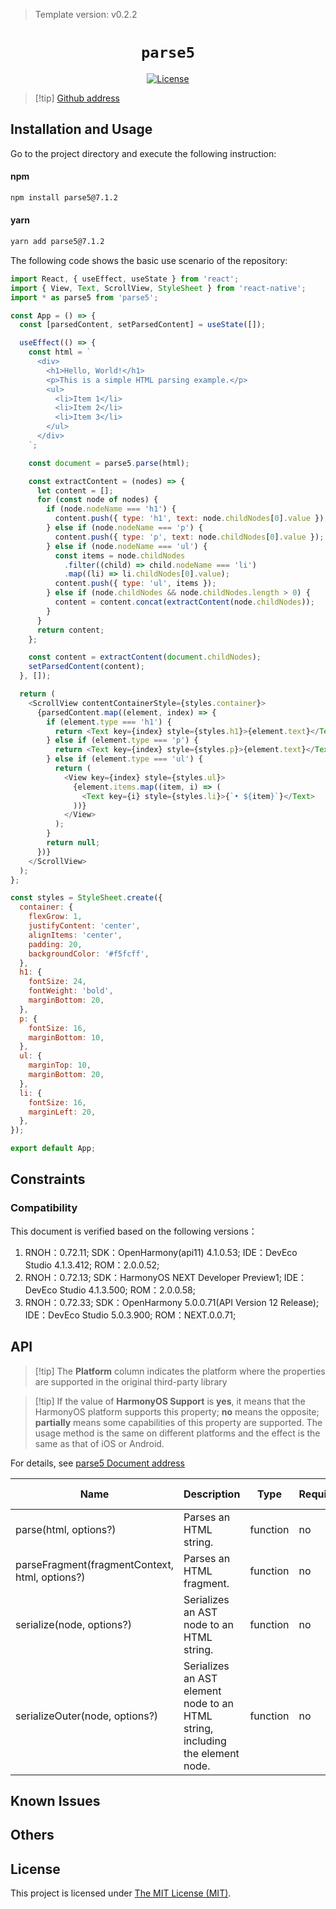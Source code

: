 <!-- {% raw %} -->
> Template version: v0.2.2

<p align="center">
  <h1 align="center"> <code>parse5</code> </h1>
</p>
<p align="center">
    <a href="https://github.com/TehShrike/deepmerge/blob/master/license.txt">
        <img src="https://img.shields.io/badge/license-MIT-green.svg" alt="License" />
    </a>
</p>

> [!tip] [Github address](https://github.com/inikulin/parse5)

## Installation and Usage

Go to the project directory and execute the following instruction:

<!-- tabs:start -->

#### **npm**

```bash
npm install parse5@7.1.2
```

#### **yarn**

```bash
yarn add parse5@7.1.2
```

<!-- tabs:end -->

The following code shows the basic use scenario of the repository:

```js
import React, { useEffect, useState } from 'react';
import { View, Text, ScrollView, StyleSheet } from 'react-native';
import * as parse5 from 'parse5';

const App = () => {
  const [parsedContent, setParsedContent] = useState([]);

  useEffect(() => {
    const html = `
      <div>
        <h1>Hello, World!</h1>
        <p>This is a simple HTML parsing example.</p>
        <ul>
          <li>Item 1</li>
          <li>Item 2</li>
          <li>Item 3</li>
        </ul>
      </div>
    `;

    const document = parse5.parse(html);

    const extractContent = (nodes) => {
      let content = [];
      for (const node of nodes) {
        if (node.nodeName === 'h1') {
          content.push({ type: 'h1', text: node.childNodes[0].value });
        } else if (node.nodeName === 'p') {
          content.push({ type: 'p', text: node.childNodes[0].value });
        } else if (node.nodeName === 'ul') {
          const items = node.childNodes
            .filter((child) => child.nodeName === 'li')
            .map((li) => li.childNodes[0].value);
          content.push({ type: 'ul', items });
        } else if (node.childNodes && node.childNodes.length > 0) {
          content = content.concat(extractContent(node.childNodes));
        }
      }
      return content;
    };

    const content = extractContent(document.childNodes);
    setParsedContent(content);
  }, []);

  return (
    <ScrollView contentContainerStyle={styles.container}>
      {parsedContent.map((element, index) => {
        if (element.type === 'h1') {
          return <Text key={index} style={styles.h1}>{element.text}</Text>;
        } else if (element.type === 'p') {
          return <Text key={index} style={styles.p}>{element.text}</Text>;
        } else if (element.type === 'ul') {
          return (
            <View key={index} style={styles.ul}>
              {element.items.map((item, i) => (
                <Text key={i} style={styles.li}>{`• ${item}`}</Text>
              ))}
            </View>
          );
        }
        return null;
      })}
    </ScrollView>
  );
};

const styles = StyleSheet.create({
  container: {
    flexGrow: 1,
    justifyContent: 'center',
    alignItems: 'center',
    padding: 20,
    backgroundColor: '#f5fcff',
  },
  h1: {
    fontSize: 24,
    fontWeight: 'bold',
    marginBottom: 20,
  },
  p: {
    fontSize: 16,
    marginBottom: 10,
  },
  ul: {
    marginTop: 10,
    marginBottom: 20,
  },
  li: {
    fontSize: 16,
    marginLeft: 20,
  },
});

export default App;
```

## Constraints

### Compatibility

This document is verified based on the following versions：

1. RNOH：0.72.11; SDK：OpenHarmony(api11) 4.1.0.53; IDE：DevEco Studio 4.1.3.412; ROM：2.0.0.52;
2. RNOH：0.72.13; SDK：HarmonyOS NEXT Developer Preview1; IDE：DevEco Studio 4.1.3.500; ROM：2.0.0.58;
3. RNOH：0.72.33; SDK：OpenHarmony 5.0.0.71(API Version 12 Release); IDE：DevEco Studio 5.0.3.900; ROM：NEXT.0.0.71;

## API

> [!tip] The **Platform** column indicates the platform where the properties are supported in the original third-party library

> [!tip] If the value of **HarmonyOS Support** is **yes**, it means that the HarmonyOS platform supports this property; **no** means the opposite; **partially** means some capabilities of this property are supported. The usage method is the same on different platforms and the effect is the same as that of iOS or Android.

For details, see [parse5 Document address](https://parse5.js.org/index.html)

| Name                                           | Description                                                                   | Type     | Required | HarmonyOS Support |
| ---------------------------------------------- | ----------------------------------------------------------------------------- | -------- | -------- | ----------------- |
| parse(html, options?)                          | Parses an HTML string.                                                        | function | no       | yes               |
| parseFragment(fragmentContext, html, options?) | Parses an HTML fragment.                                                      | function | no       | yes               |
| serialize(node, options?)                      | Serializes an AST node to an HTML string.                                     | function | no       | yes               |
| serializeOuter(node, options?)                 | Serializes an AST element node to an HTML string, including the element node. | function | no       | yes               |

## Known Issues

## Others

## License

This project is licensed under [The MIT License (MIT)](https://github.com/inikulin/parse5/blob/master/LICENSE).

<!-- {% endraw %} -->